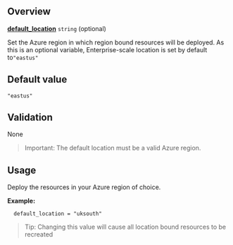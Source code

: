 ## Overview

[**default_location**][this_page] `string` (optional)

Set the Azure region in which region bound resources will be deployed.
As this is an optional variable, Enterprise-scale location is set by default to`"eastus"`

## Default value

`"eastus"`

## Validation

None

> Important: The default location must be a valid Azure region.

## Usage

Deploy the resources in your Azure region of choice.

**Example:**

```hcl
  default_location = "uksouth"
```

> Tip: Changing this value will cause all location bound resources to be recreated

[//]: # "************************"
[//]: # "INSERT LINK LABELS BELOW"
[//]: # "************************"
[this_page]: # "Link for the current page."
